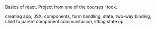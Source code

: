 Basics of react.
Project from one of the courses I took. 

creating app,
JSX,
components,
form handling,
state,
two-way binding,
child to parent component communitacion,
lifting state up
